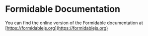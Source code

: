 # Formidable Documentation

You can find the online version of the Formidable documentation at [https://formidablejs.org](https://formidablejs.org)
